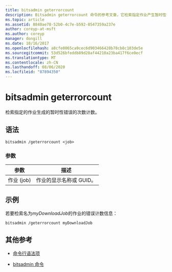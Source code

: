 ```yaml
---
title: bitsadmin geterrorcount
description: Bitsadmin geterrorcount 命令的参考文章，它检索指定作业产生暂时性错误的次数的计数。
ms.topic: article
ms.assetid: 8840ae78-52b0-4c7e-b592-0547359a237e
author: coreyp-at-msft
ms.author: coreyp
manager: dongill
ms.date: 10/16/2017
ms.openlocfilehash: a8cfe0065ca9cec6d903466428b78cb8c103de5e
ms.sourcegitcommit: 53d526bfeddb89d28af44210a23ba417f6ce0ecf
ms.translationtype: MT
ms.contentlocale: zh-CN
ms.lasthandoff: 08/06/2020
ms.locfileid: "87894350"
---
```

# <a name="bitsadmin-geterrorcount"></a>bitsadmin geterrorcount

检索指定的作业生成的暂时性错误的次数计数。

## <a name="syntax"></a>语法

```
bitsadmin /geterrorcount <job>
```

### <a name="parameters"></a>参数

| 参数 | 描述 |
| -------------- | -------------- |
| 作业 (job) | 作业的显示名称或 GUID。 |

## <a name="examples"></a>示例

若要检索名为*myDownloadJob*的作业的错误计数信息：

```
bitsadmin /geterrorcount myDownloadJob
```

## <a name="additional-references"></a>其他参考

- [命令行语法项](command-line-syntax-key.md)

- [bitsadmin 命令](bitsadmin.md)
